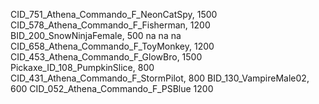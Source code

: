 CID_751_Athena_Commando_F_NeonCatSpy, 1500
 CID_578_Athena_Commando_F_Fisherman, 1200
 BID_200_SnowNinjaFemale, 500
na
na
na
 CID_658_Athena_Commando_F_ToyMonkey, 1200
CID_453_Athena_Commando_F_GlowBro, 1500
Pickaxe_ID_108_PumpkinSlice, 800
CID_431_Athena_Commando_F_StormPilot, 800
BID_130_VampireMale02, 600
CID_052_Athena_Commando_F_PSBlue 1200
